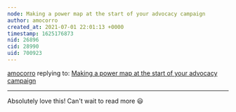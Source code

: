 ```yaml
---
node: Making a power map at the start of your advocacy campaign
author: amocorro
created_at: 2021-07-01 22:01:13 +0000
timestamp: 1625176873
nid: 26896
cid: 28990
uid: 700923
---
```




[amocorro](../profile/amocorro) replying to: [Making a power map at the start of your advocacy campaign](../notes/julia_e_masters/06-24-2021/making-a-power-map-at-the-start-of-your-advocacy-campaign)

----
Absolutely love this! Can't wait to read more 😃 